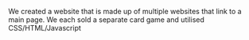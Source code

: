 We created a website that is made up of multiple websites that link to a main page. We each sold a separate card game and utilised CSS/HTML/Javascript
